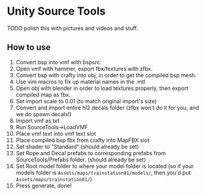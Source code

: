 # Unity Source Tools

TODO polish this with pictures and videos and stuff.

## How to use

1. Convert bsp into vmf with bspsrc.
2. Open vmf with hammer, export fbx/textures with zfbx.
3. Convert bsp with crafty into obj, in order to get the compiled bsp mesh.
4. Use vim macros to fix up material names in the .mtl
5. Open obj with blender in order to load textures properly, then export compiled map as fbx.
6. Set import scale to 0.01 (to match original import's size)
6. Convert and import entire hl2 decals folder (zfbx won't do it for you, and we do spawn decals!)
7. Import vmf as txt
8. Run SourceTools->LoadVMF
9. Place vmf text into vmf text slot
10. Place compiled bsp fbx from crafty into MapFBX slot
11. Set shader to "Standard" (should already be set)
12. Set Rope and Decal prefabs to corresponding prefabs from SourceTools/Prefabs folder. (should already be set)
13. Set Root model folder to where your model folder is located (so if your models folder is `Assets/maps/trainstation01/models/`, then you'd put `Assets/maps/trainstation01/`)
14. Press generate, done!